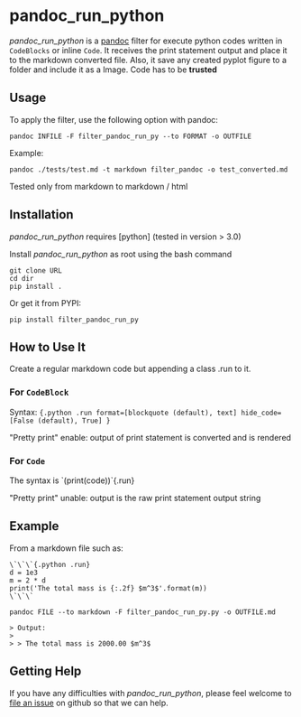 # pandoc_run_python


*pandoc_run_python* is a [pandoc] filter for execute python codes written in `CodeBlocks` or inline `Code`. It receives the print statement output and place it to the markdown converted file. Also, it save any created pyplot figure to a folder and include it as a Image. Code has to be **trusted**

[pandoc]: http://pandoc.org/

<!-- https://github.com/chdemko/pandoc-latex-fontsize as reference -->

## Usage

To apply the filter, use the following option with pandoc:

	pandoc INFILE -F filter_pandoc_run_py --to FORMAT -o OUTFILE

Example:

	pandoc ./tests/test.md -t markdown filter_pandoc -o test_converted.md

Tested only from markdown to markdown / html

## Installation

*pandoc_run_python* requires [python] (tested in version > 3.0)

Install *pandoc_run_python* as root using the bash command

	git clone URL
	cd dir
	pip install .

Or get it from PYPI:

	pip install filter_pandoc_run_py


## How to Use It

Create a regular markdown code but appending a class .run to it.

### For `CodeBlock`

Syntax: `{.python .run format=[blockquote (default), text] hide_code=[False (default), True] }`

"Pretty print" enable: output of print statement is converted and is rendered

### For `Code`

The syntax is \`(print(code))\`\{.run\}

"Pretty print" unable: output is the raw print statement output string

## Example

From a markdown file such as:

```
\`\`\`{.python .run}
d = 1e3
m = 2 * d
print('The total mass is {:.2f} $m^3$'.format(m))
\`\`\`
```

`pandoc FILE --to markdown -F filter_pandoc_run_py.py -o OUTFILE.md`

```{.markdown}
> Output:
>
> > The total mass is 2000.00 $m^3$
```

## Getting Help

If you have any difficulties with *pandoc_run_python*, please feel welcome to [file an issue] on github so that we can help.

[file an issue]: https://github.com/




